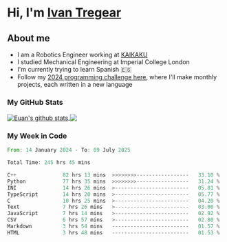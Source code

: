 # Hi, I'm [Ivan Tregear](https://www.linkedin.com/in/ivantregear/)

## About me

* I am a Robotics Engineer working at [KAIKAKU](https://github.com/KAIKAKU-AI)
* I studied Mechanical Engineering at Imperial College London
* I'm currently trying to learn Spanish :es:
* Follow my [2024 programming challenge here](https://github.com/ITregear?tab=repositories), where I'll make monthly projects, each written in a new language


### My GitHub Stats

<a href="#my-github-stats">
  <img align="center" src="https://github-readme-stats.vercel.app/api?username=itregear&count_private=true&show_icons=true&include_all_commits=true&theme=material-palenight" alt="Euan's github stats" />
</a>

<a href="#my-github-stats">
  <img align="center" src="https://github-readme-stats.vercel.app/api/top-langs/?username=itregear&layout=compact&theme=material-palenight" />
</a>

### My Week in Code
<!--START_SECTION:waka-->

```rust
From: 14 January 2024 - To: 09 July 2025

Total Time: 245 hrs 45 mins

C++               82 hrs 13 mins  >>>>>>>>-----------------   33.10 %
Python            77 hrs 35 mins  >>>>>>>>-----------------   31.24 %
INI               14 hrs 26 mins  >------------------------   05.81 %
TypeScript        14 hrs 20 mins  >------------------------   05.77 %
C                 10 hrs 25 mins  >------------------------   04.20 %
Text              7 hrs 26 mins   >------------------------   03.00 %
JavaScript        7 hrs 14 mins   >------------------------   02.92 %
CSV               6 hrs 57 mins   >------------------------   02.80 %
Markdown          3 hrs 54 mins   -------------------------   01.57 %
HTML              3 hrs 48 mins   -------------------------   01.53 %
```

<!--END_SECTION:waka-->
